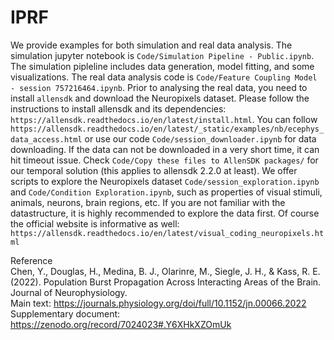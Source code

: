 # IPRF

We provide examples for both simulation and real data analysis. The simulation jupyter notebook is `Code/Simulation Pipeline - Public.ipynb`.
The simulation pipleline includes data generation, model fitting, and some visualizations.
The real data analysis code is `Code/Feature Coupling Model - session 757216464.ipynb`.
Prior to analysing the real data, you need to install `allensdk` and download the Neuropixels dataset. 
Please follow the instructions to install allensdk and its dependencies: `https://allensdk.readthedocs.io/en/latest/install.html`.
You can follow `https://allensdk.readthedocs.io/en/latest/_static/examples/nb/ecephys_data_access.html` or use our code `Code/session_downloader.ipynb` for data downloading.
If the data can not be downloaded in a very short time, it can hit timeout issue. Check `Code/Copy these files to AllenSDK packages/` for our temporal solution (this applies to allensdk 2.2.0 at least).
We offer scripts to explore the Neuropixels dataset `Code/session_exploration.ipynb` and `Code/Condition Exploration.ipynb`, such as properties of visual stimuli, animals, neurons, brain regions, etc. If you are not familiar with the datastructure, it is highly recommended to explore the data first. Of course the official website is informative as well: `https://allensdk.readthedocs.io/en/latest/visual_coding_neuropixels.html`

Reference <br>
Chen, Y., Douglas, H., Medina, B. J., Olarinre, M., Siegle, J. H., & Kass, R. E. (2022). Population Burst Propagation Across Interacting Areas of the Brain. Journal of Neurophysiology. <br>
Main text: https://journals.physiology.org/doi/full/10.1152/jn.00066.2022 <br>
Supplementary document: https://zenodo.org/record/7024023#.Y6XHkXZOmUk
